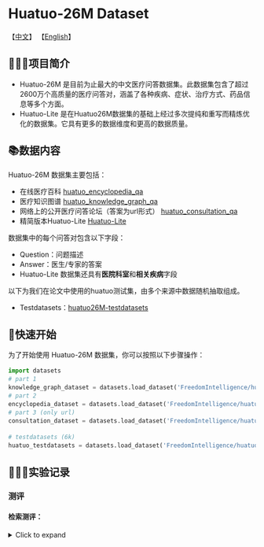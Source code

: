 # Huatuo-26M Dataset


【[中文](README_zh-CN.md)】 【[English](README.md)】    


## 👩🏻‍⚕️项目简介

- Huatuo-26M 是目前为止最大的中文医疗问答数据集。此数据集包含了超过2600万个高质量的医疗问答对，涵盖了各种疾病、症状、治疗方式、药品信息等多个方面。
- Huatuo-Lite 是在Huatuo26M数据集的基础上经过多次提纯和重写而精炼优化的数据集。它具有更多的数据维度和更高的数据质量。


## 📚数据内容

Huatuo-26M 数据集主要包括：

- 在线医疗百科 [huatuo_encyclopedia_qa](https://huggingface.co/datasets/FreedomIntelligence/huatuo_encyclopedia_qa)
- 医疗知识图谱 [huatuo_knowledge_graph_qa](https://huggingface.co/datasets/FreedomIntelligence/huatuo_knowledge_graph_qa)
- 网络上的公开医疗问答论坛（答案为url形式） [huatuo_consultation_qa](https://huggingface.co/datasets/FreedomIntelligence/huatuo_consultation_qa)
- 精简版本Huatuo-Lite [Huatuo-Lite](https://huggingface.co/datasets/FreedomIntelligence/Huatuo26M-Lite)


数据集中的每个问答对包含以下字段：

- Question：问题描述 
- Answer：医生/专家的答案
- Huatuo-Lite 数据集还具有**医院科室**和**相关疾病**字段



以下为我们在论文中使用的huatuo测试集，由多个来源中数据随机抽取组成。

- Testdatasets：[huatuo26M-testdatasets](https://huggingface.co/datasets/FreedomIntelligence/huatuo26M-testdatasets)



## 🚀快速开始

为了开始使用 Huatuo-26M 数据集，你可以按照以下步骤操作：

```python
import datasets
# part 1
knowledge_graph_dataset = datasets.load_dataset('FreedomIntelligence/huatuo_knowledge_graph_qa')
# part 2
encyclopedia_dataset = datasets.load_dataset('FreedomIntelligence/huatuo_encyclopedia_qa')
# part 3 (only url)
consultation_dataset = datasets.load_dataset('FreedomIntelligence/huatuo_consultation_qa')

# testdatasets (6k)
huatuo_testdatasets = datasets.load_dataset('FreedomIntelligence/huatuo26M-testdatasets')
```



## 👩🏻‍🔬实验记录

### 测评
#### 检索测评：
<details><summary>Click to expand</summary>

<img src="img/retrieve.png" alt="retrieve" style="zoom:100%;" />

#### 答案生成测评：
<details><summary>Click to expand</summary>

![image-20230517135907642](img/NLG.png)


### 应用
#### Zero-shot迁移至其他QA数据集：
<details><summary>Click to expand</summary>

![image-20230517140031586](img/zero-shot.png)

#### 作为外部知识进行RAG：

<details><summary>Click to expand</summary>
![image-20230517140124397](img/rag.png)

#### 作为医学法学硕士的微调数据：
<details><summary>Click to expand</summary>
![image-20230517140420680](img/cblue.png)

#### 作为医学LLM的微调数据：
<details><summary>Click to expand</summary>
![image-20230517140420680](img/cblue.png)



## 🚁许可

Huatuo-26M 数据集遵循 Apache 2.0 许可。使用前请确保你已阅读并同意许可条款。



## 👷🏻‍♂️贡献

我们欢迎并感谢所有的贡献！如果你发现数据集中的问题，或者有新的想法和建议，欢迎通过 Issues 或者 Pull Requests 与我们交流。



## 📱联系我们

如果你有任何问题或者需要帮助，欢迎通过电子邮件（[wangxidong1@cuhk.edu.cn](mailto:changmiaowang@cuhk.edu.cn)）或者在 Issues 区向我们提问。

------



## 😁引用

```
@misc{li2023huatuo26m,
      title={Huatuo-26M, a Large-scale Chinese Medical QA Dataset}, 
      author={Jianquan Li and Xidong Wang and Xiangbo Wu and Zhiyi Zhang and Xiaolong Xu and Jie Fu and Prayag Tiwari and Xiang Wan and Benyou Wang},
      year={2023},
      eprint={2305.01526},
      archivePrefix={arXiv},
      primaryClass={cs.CL}
}
```
